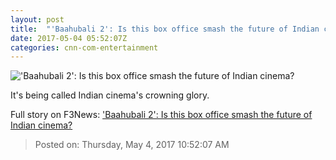 ```yaml
---
layout: post
title:  "'Baahubali 2': Is this box office smash the future of Indian cinema?"
date: 2017-05-04 05:52:07Z
categories: cnn-com-entertainment
---
```


!['Baahubali 2': Is this box office smash the future of Indian cinema?](http://i2.cdn.cnn.com/cnnnext/dam/assets/170503200050-baahubali-2-poster-super-tease.jpg)

It's being called Indian cinema's crowning glory.


Full story on F3News: ['Baahubali 2': Is this box office smash the future of Indian cinema?](http://www.f3nws.com/n/dEcpWJ)

> Posted on: Thursday, May 4, 2017 10:52:07 AM
